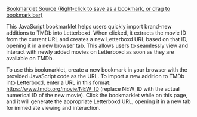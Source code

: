 [Bookmarklet Source (Right-click to save as a bookmark, or drag to bookmark bar)](index.js)

This JavaScript bookmarklet helps users quickly import brand-new additions to TMDb into Letterboxd. When clicked, it extracts the movie ID from the current URL and creates a new Letterboxd URL based on that ID, opening it in a new browser tab. This allows users to seamlessly view and interact with newly added movies on Letterboxd as soon as they are available on TMDb.

To use this bookmarklet, create a new bookmark in your browser with the provided JavaScript code as the URL. To import a new addition to TMDb into Letterboxd, enter a URL in this format: https://www.tmdb.org/movie/NEW_ID (replace NEW_ID with the actual numerical ID of the new movie). Click the bookmarklet while on this page, and it will generate the appropriate Letterboxd URL, opening it in a new tab for immediate viewing and interaction.
